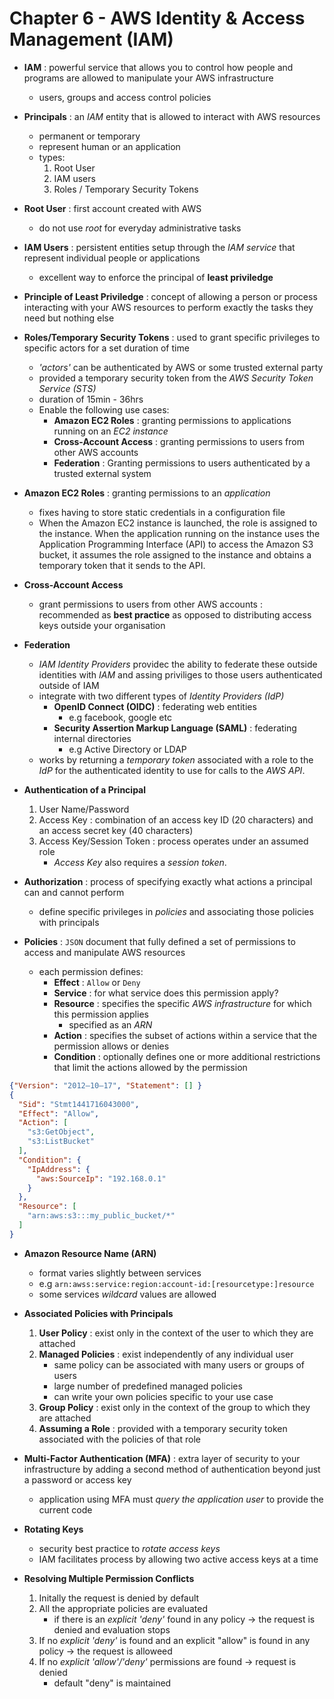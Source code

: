 # Chapter 6 - AWS Identity & Access Management (IAM)

- **IAM**
  : powerful service that allows you to control how people and programs are allowed to manipulate your AWS infrastructure
  - users, groups and access control policies

- **Principals**
  : an _IAM_ entity that is allowed to interact with AWS resources
  - permanent or temporary
  - represent human or an application
  - types:
    1. Root User
    2. IAM users
    3. Roles / Temporary Security Tokens

- **Root User**
  : first account created with AWS
  - do not use _root_ for everyday administrative tasks

- **IAM Users**
  : persistent entities setup through the _IAM service_ that represent individual people or applications
  - excellent way to enforce the principal of **least priviledge**

- **Principle of Least Priviledge**
  : concept of allowing a person or process interacting with your AWS resources to perform exactly the tasks they need but nothing else

- **Roles/Temporary Security Tokens**
  : used to grant specific privileges to specific actors for a set duration of time
  - _'actors'_ can be authenticated by AWS or some trusted external party
  - provided a temporary security token from the _AWS Security Token Service (STS)_
  - duration of 15min - 36hrs
  - Enable the following use cases:
    - **Amazon EC2 Roles**
      : granting permissions to applications running on an _EC2 instance_
    - **Cross-Account Access**
      : granting permissions to users from other AWS accounts
    - **Federation**
      : Granting permissions to users authenticated by a trusted external system

- **Amazon EC2 Roles**
  : granting permissions to an _application_
  - fixes having to store static credentials in a configuration file
  - When the Amazon EC2 instance is launched, the role is assigned to the instance. When the application running on the instance uses the Application Programming Interface (API) to access the Amazon S3 bucket, it assumes the role assigned to the instance and obtains a temporary token that it sends to the API.

- **Cross-Account Access**
  - grant permissions to users from other AWS accounts
  : recommended as **best practice** as opposed to distributing access keys outside your organisation

- **Federation**
  - _IAM Identity Providers_ providec the ability to federate these outside identities with _IAM_ and assing priviliges to those users authenticated outside of IAM
  - integrate with two different types of _Identity Providers (IdP)_
    - **OpenID Connect (OIDC)**
      : federating web entities
      - e.g facebook, google etc
    - **Security Assertion Markup Language (SAML)**
      : federating internal directories
      - e.g Active Directory or LDAP
  - works by returning a _temporary token_ associated with a role to the _IdP_ for the authenticated identity to use for calls to the _AWS API_.

- **Authentication of a Principal**
  1. User Name/Password
  2. Access Key
     : combination of an access key ID (20 characters) and an access secret key (40 characters)
  3. Access Key/Session Token
     : process operates under an assumed role
     - _Access Key_ also requires a _session token_.

- **Authorization**
  : process of specifying exactly what actions a principal can and cannot perform
  - define specific privileges in _policies_ and associating those policies with principals
 
- **Policies**
  : `JSON` document that fully defined a set of permissions to access and manipulate AWS resources
  - each permission defines:
    - **Effect**
      : `Allow` or `Deny`
    - **Service**
      : for what service does this permission apply?
    - **Resource**
      : specifies the specific _AWS infrastructure_ for which this permission applies
      - specified as an _ARN_
    - **Action**
      : specifies the subset of actions within a service that the permission allows or denies
    - **Condition**
      : optionally defines one or more additional restrictions that limit the actions allowed by the permission

```JSON
{"Version": "2012–10–17", "Statement": [] }
{
  "Sid": "Stmt1441716043000",
  "Effect": "Allow",
  "Action": [
    "s3:GetObject",
    "s3:ListBucket"
  ],
  "Condition": {
    "IpAddress": {
      "aws:SourceIp": "192.168.0.1"
    }
  },
  "Resource": [
    "arn:aws:s3:::my_public_bucket/*"
  ]
}
```

- **Amazon Resource Name (ARN)**
  - format varies slightly between services
  - e.g `arn:awss:service:region:account-id:[resourcetype:]resource`
  - some services _wildcard_ values are allowed

- **Associated Policies with Principals**
  1. **User Policy**
     : exist only in the context of the user to which they are attached
  2. **Managed Policies**
     : exist independently of any individual user
     - same policy can be associated with many users or groups of users
     - large number of predefined managed policies
     - can write your own policies specific to your use case
  3. **Group Policy**
     : exist only in the context of the group to which they are attached
  4. **Assuming a Role**
     : provided with a temporary security token associated with the policies of that role 

- **Multi-Factor Authentication (MFA)**
  : extra layer of security to your infrastructure by adding a second method of authentication beyond just a password or access key
  - application using MFA must _query the application user_ to provide the current code

- **Rotating Keys**
  - security best practice to _rotate access keys_ 
  - IAM facilitates process by allowing two active access keys at a time

- **Resolving Multiple Permission Conflicts**
  1. Initally the request is denied by default
  2. All the appropriate policies are evaluated
     - if there is an _explicit 'deny'_ found in any policy -> the request is denied and evaluation stops
  3. If no _explicit 'deny'_ is found and an explicit "allow" is found in any policy -> the request is alloweed
  4. If no _explicit 'allow'/'deny'_ permissions are found -> request is denied
     - default "deny" is maintained
